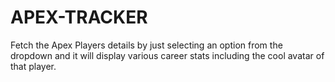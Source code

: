 # APEX-TRACKER

Fetch the Apex Players details by just selecting an option from the dropdown and it will display various career stats including the cool avatar of that player.
